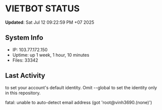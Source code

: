 # VIETBOT STATUS
**Updated**: Sat Jul 12 09:22:59 PM +07 2025

## System Info
- IP: 103.77.172.150
- Uptime: up 1 week, 1 hour, 10 minutes
- Files: 33342

## Last Activity

to set your account's default identity.
Omit --global to set the identity only in this repository.

fatal: unable to auto-detect email address (got 'root@vinh3690.(none)')
